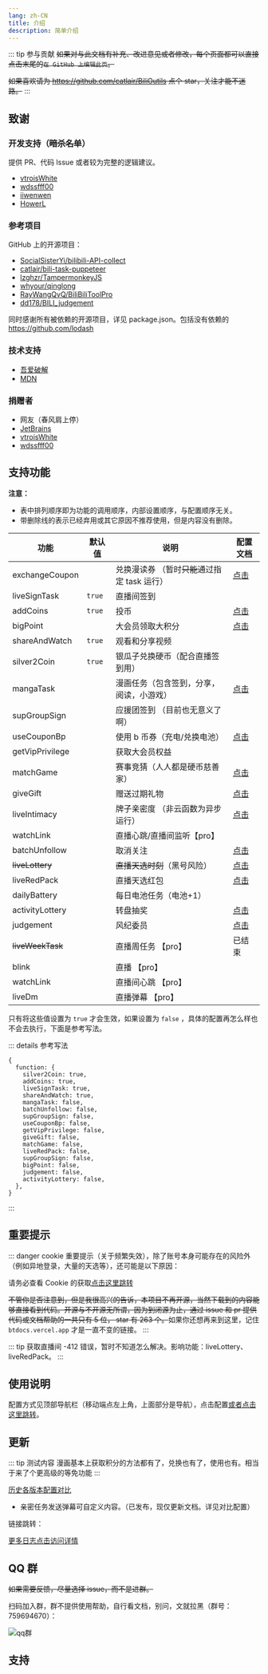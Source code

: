 ```yaml
---
lang: zh-CN
title: 介绍
description: 简单介绍
---
```


::: tip 参与贡献
~~如果对与此文档有补充、改进意见或者修改，每个页面都可以直接点击末尾的`在 GitHub 上编辑此页`。~~

~~如果喜欢请为 <https://github.com/catlair/BiliOutils> 点个 star，关注才能不迷路。~~
:::

## 致谢

### 开发支持（~~暗杀名单~~）

提供 PR、代码 Issue 或者较为完整的逻辑建议。

- [vtroisWhite](https://github.com/vtroisWhite)
- [wdssfff00](https://github.com/wdssfff00)
- [iiwenwen](https://github.com/iiwenwen)
- [HowerL](https://github.com/HowerL)

### 参考项目

GitHub 上的开源项目：

- [SocialSisterYi/bilibili-API-collect](https://github.com/SocialSisterYi/bilibili-API-collect)
- [catlair/bili-task-puppeteer](https://github.com/catlair/bili-task-puppeteer)
- [lzghzr/TampermonkeyJS](https://github.com/lzghzr/TampermonkeyJS)
- [whyour/qinglong](https://github.com/whyour/qinglong)
- [RayWangQvQ/BiliBiliToolPro](https://github.com/RayWangQvQ/BiliBiliToolPro)
- [dd178/BILI_judgement](https://github.com/dd178/BILI_judgement)

同时感谢所有被依赖的开源项目，详见 package.json。包括没有依赖的 https://github.com/lodash

### 技术支持

- [吾爱破解](https://www.52pojie.cn/)
- [MDN](https://www.52pojie.cn//)

### 捐赠者

- 网友（春风肩上停）
- [JetBrains](https://www.jetbrains.com/zh-cn/community/opensource)
- [vtroisWhite](https://github.com/vtroisWhite)
- [wdssfff00](https://github.com/wdssfff00)

## 支持功能 <Badge v-if="isRefreshed" type="tip" :text="`版本${tagName}`" vertical="top" />

**注意：**

- 表中排列顺序即为功能的调用顺序，内部设置顺序，与配置顺序无关。
- 带删除线的表示已经弃用或其它原因不推荐使用，但是内容没有删除。

| 功能             | 默认值 | 说明                                          | 配置文档                              |
| ---------------- | ------ | --------------------------------------------- | ------------------------------------- |
| exchangeCoupon   |        | 兑换漫读券 （暂时~~只能~~通过指定 task 运行） | [点击](../config/func.md#兑换漫读券)  |
| liveSignTask     | `true` | 直播间签到                                    |                                       |
| addCoins         | `true` | 投币                                          | [点击](../config/func.md#投币)        |
| bigPoint         |        | 大会员领取大积分                              | [点击](../config/func.md#大积分)      |
| shareAndWatch    | `true` | 观看和分享视频                                |                                       |
| silver2Coin      | `true` | 银瓜子兑换硬币（配合直播签到用）              |                                       |
| mangaTask        |        | 漫画任务（包含签到，分享，阅读，小游戏）      | [点击](../config/func.md#漫画任务)    |
| supGroupSign     |        | 应援团签到 （目前也无意义了啊）               |                                       |
| useCouponBp      |        | 使用 b 币券（充电/兑换电池）                  | [点击](../config/func.md#使用-b-币券) |
| getVipPrivilege  |        | 获取大会员权益                                |                                       |
| matchGame        |        | 赛事竞猜（人人都是硬币慈善家）                | [点击](../config/func.md#竞猜)        |
| giveGift         |        | 赠送过期礼物                                  | [点击](../config/func.md#直播间礼物)  |
| liveIntimacy     |        | 牌子亲密度 （非云函数为异步运行）             | [点击](../config/func.md#粉丝亲密度)  |
| watchLink        |        | 直播心跳/直播间监听【pro】                    |                                       |
| batchUnfollow    |        | 取消关注                                      | [点击](../config/func.md#取关分组)    |
| ~~liveLottery~~  |        | ~~直播天选时刻~~（黑号风险）                  | [点击](../config/func.md#天选时刻)    |
| liveRedPack      |        | 直播天选红包                                  | [点击](../config/func.md#天选红包)    |
| dailyBattery     |        | 每日电池任务（电池+1）                        |                                       |
| activityLottery  |        | 转盘抽奖                                      | [点击](../config/func.md#转盘抽奖)    |
| judgement        |        | 风纪委员                                      | [点击](../config/func.md#风纪委员)    |
| ~~liveWeekTask~~ |        | 直播周任务 【pro】                            | 已结束                                |
| blink            |        | 直播 【pro】                                  |                                       |
| watchLink        |        | 直播间心跳 【pro】                            |                                       |
| liveDm           |        | 直播弹幕 【pro】                              |                                       |

只有将这些值设置为 `true` 才会生效，如果设置为 `false` ，具体的配置再怎么样也不会去执行，下面是参考写法。

::: details 参考写法

```json5
{
  function: {
    silver2Coin: true,
    addCoins: true,
    liveSignTask: true,
    shareAndWatch: true,
    mangaTask: false,
    batchUnfollow: false,
    supGroupSign: false,
    useCouponBp: false,
    getVipPrivilege: false,
    giveGift: false,
    matchGame: false,
    liveRedPack: false,
    supGroupSign: false,
    bigPoint: false,
    judgement: false,
    activityLottery: false,
  },
}
```

:::

## 重要提示

::: danger
cookie 重要提示（关于频繁失效），除了账号本身可能存在的风险外（例如异地登录，大量的天选等），还可能是以下原因：

请务必查看 Cookie 的获取[点击这里跳转](../config/get_value.md)

~~不管你是否注意到，但是我很高兴的告诉，本项目不再开源，当然下载到的内容能够直接看到代码。开源与不开源无所谓，因为到闭源为止，通过 issue 和 pr 提供代码或文档帮助的一共只有 5 位， star 有 263 个。~~如果你还想再来到这里，记住 `btdocs.vercel.app` 才是一直不变的链接。
:::

::: tip
获取直播间 -412 错误，暂时不知道怎么解决。影响功能：liveLottery、liveRedPack。
:::

## 使用说明

配置方式见顶部导航栏（移动端点左上角，上面部分是导航），点击配置[或者点击这里跳转](../config/)。

## 更新

::: tip 测试内容
漫画基本上获取积分的方法都有了，兑换也有了，使用也有。相当于来了个更高级的等免功能
:::

[历史各版本配置对比](/config/version.md)

- <Badge type="tip" text="新增" vertical="middle" /> 亲密任务发送弹幕可自定义内容。（已发布，现仅更新文档。详见对比配置）

链接跳转：

[更多日志点击访问详情](./update.md)

## QQ 群

~~如果需要反馈，尽量选择 issue，而不是进群。~~

扫码加入群，群不提供使用帮助，自行看文档，别问，文就拉黑（群号：759694670）：

![qq群](/images/qq_group.png)

## 支持

<SponsorShip></SponsorShip>
